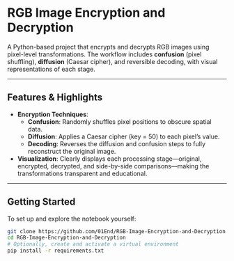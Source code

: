 # RGB Image Encryption and Decryption

A Python-based project that encrypts and decrypts RGB images using pixel-level transformations. The workflow includes **confusion** (pixel shuffling), **diffusion** (Caesar cipher), and reversible decoding, with visual representations of each stage.

---

##  Features & Highlights

- **Encryption Techniques**:
  - **Confusion**: Randomly shuffles pixel positions to obscure spatial data.
  - **Diffusion**: Applies a Caesar cipher (key = 50) to each pixel’s value.
  - **Decoding**: Reverses the diffusion and confusion steps to fully reconstruct the original image.
- **Visualization**: Clearly displays each processing stage—original, encrypted, decrypted, and side-by-side comparisons—making the transformations transparent and educational.

---

##  Getting Started

To set up and explore the notebook yourself:

```bash
git clone https://github.com/01End/RGB-Image-Encryption-and-Decryption.git
cd RGB-Image-Encryption-and-Decryption
# Optionally, create and activate a virtual environment
pip install -r requirements.txt
